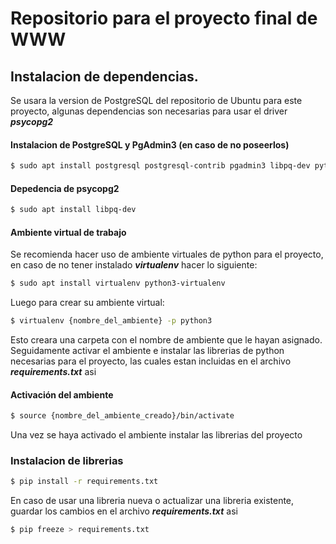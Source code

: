 # Repositorio para el proyecto final de WWW

## Instalacion de dependencias.

Se usara la version de PostgreSQL del repositorio de Ubuntu para este proyecto, algunas dependencias son necesarias para usar el driver ***psycopg2***  

#### Instalacion de PostgreSQL y PgAdmin3 (en caso de no poseerlos)

```sh
$ sudo apt install postgresql postgresql-contrib pgadmin3 libpq-dev python3-dev python-dev gcc
```

#### Depedencia de psycopg2 

```sh
$ sudo apt install libpq-dev
```

#### Ambiente virtual de trabajo

Se recomienda hacer uso de ambiente virtuales de python para el proyecto, en caso de no tener instalado ***virtualenv*** hacer lo siguiente:

```sh
$ sudo apt install virtualenv python3-virtualenv
```

Luego para crear su ambiente virtual:

```sh
$ virtualenv {nombre_del_ambiente} -p python3 
```

Esto creara una carpeta con el nombre de ambiente que le hayan asignado.
Seguidamente activar el ambiente e instalar las librerias de python necesarias para el proyecto, las cuales estan incluidas en el archivo ***requirements.txt*** asi

#### Activación del ambiente

```sh
$ source {nombre_del_ambiente_creado}/bin/activate
```

Una vez se haya activado el ambiente instalar las librerias del proyecto
### Instalacion de librerias

```sh
$ pip install -r requirements.txt
```

En caso de usar una libreria nueva o actualizar una libreria existente, guardar los cambios en el archivo ***requirements.txt*** asi

```sh
$ pip freeze > requirements.txt
```
